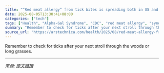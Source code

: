 ```yaml
---
title: "“Red meat allergy” from tick bites is spreading both in US and globally"
date: 2025-08-05T13:30:41+08:00
categories: ["tech"]
tags: ["Health", "Alpha-Gal Syndrome", "CDC", "red meat allergy", "syndication", "ticks"]
summary: "Remember to check for ticks after your next stroll through the woods or long grasses."
source_url: "https://arstechnica.com/health/2025/08/red-meat-allergy-from-tick-bites-is-spreading-both-in-us-and-globally/"
---
```


Remember to check for ticks after your next stroll through the woods or long grasses.

---

*来源: [原文链接](https://arstechnica.com/health/2025/08/red-meat-allergy-from-tick-bites-is-spreading-both-in-us-and-globally/)*
